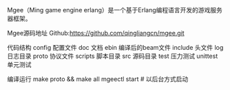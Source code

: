 Mgee（Ming game engine erlang）是一个基于Erlang编程语言开发的游戏服务器框架。

Mgee源码地址
Github:https://github.com/qingliangcn/mgee.git

代码结构
config  配置文件
doc     文档
ebin    编译后的beam文件
include 头文件
log     日志目录
proto   协议文件
scripts 脚本目录
src     源码目录
test    压力测试
unittest 单元测试

编译运行
make proto && make all
mgeectl start # 以后台方式启动

